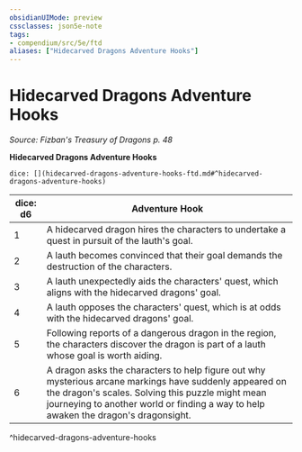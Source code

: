 ```yaml
---
obsidianUIMode: preview
cssclasses: json5e-note
tags:
- compendium/src/5e/ftd
aliases: ["Hidecarved Dragons Adventure Hooks"]
---
```

# Hidecarved Dragons Adventure Hooks
*Source: Fizban's Treasury of Dragons p. 48* 

**Hidecarved Dragons Adventure Hooks**

`dice: [](hidecarved-dragons-adventure-hooks-ftd.md#^hidecarved-dragons-adventure-hooks)`

| dice: d6 | Adventure Hook |
|----------|----------------|
| 1 | A hidecarved dragon hires the characters to undertake a quest in pursuit of the lauth's goal. |
| 2 | A lauth becomes convinced that their goal demands the destruction of the characters. |
| 3 | A lauth unexpectedly aids the characters' quest, which aligns with the hidecarved dragons' goal. |
| 4 | A lauth opposes the characters' quest, which is at odds with the hidecarved dragons' goal. |
| 5 | Following reports of a dangerous dragon in the region, the characters discover the dragon is part of a lauth whose goal is worth aiding. |
| 6 | A dragon asks the characters to help figure out why mysterious arcane markings have suddenly appeared on the dragon's scales. Solving this puzzle might mean journeying to another world or finding a way to help awaken the dragon's dragonsight. |
^hidecarved-dragons-adventure-hooks
